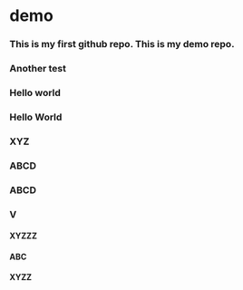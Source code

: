 # demo

### This is my first github repo. This is my demo repo.

### Another test
### Hello world
### Hello World
### XYZ
### ABCD
### ABCD
### V


#### XYZZZ
#### ABC
#### XYZZ
